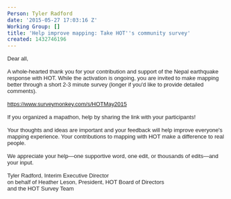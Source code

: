 ```yaml
---
Person: Tyler Radford
date: '2015-05-27 17:03:16 Z'
Working Group: []
title: 'Help improve mapping: Take HOT''s community survey'
created: 1432746196
---
```

<div style="color: #222222; font-family: arial, sans-serif; font-size: small; line-height: normal;">Dear all,</div><div style="color: #222222; font-family: arial, sans-serif; font-size: small; line-height: normal;">&nbsp;</div><div style="color: #222222; font-family: arial, sans-serif; font-size: small; line-height: normal;">A whole-hearted thank you for your contribution and support of the Nepal earthquake response with HOT. While the activation is ongoing, you are invited to make mapping better through a short 2-3 minute survey (longer if you'd like to provide detailed comments).</div><div style="color: #222222; font-family: arial, sans-serif; font-size: small; line-height: normal;">&nbsp;</div><div style="color: #222222; font-family: arial, sans-serif; font-size: small; line-height: normal;"><a href="https://www.surveymonkey.com/s/HOTMay2015" target="_blank">https://www.surveymonkey.com/s/HOTMay2015</a></div><div style="color: #222222; font-family: arial, sans-serif; font-size: small; line-height: normal;">&nbsp;</div><div style="color: #222222; font-family: arial, sans-serif; font-size: small; line-height: normal;">If you organized a mapathon, help by sharing the link with your participants!</div><div style="color: #222222; font-family: arial, sans-serif; font-size: small; line-height: normal;">&nbsp;</div><div style="color: #222222; font-family: arial, sans-serif; font-size: small; line-height: normal;">Your thoughts and ideas are important and your feedback will help improve everyone's mapping experience. Your contributions to mapping with HOT make a difference to real people.</div><div style="color: #222222; font-family: arial, sans-serif; font-size: small; line-height: normal;">&nbsp;</div><div style="color: #222222; font-family: arial, sans-serif; font-size: small; line-height: normal;">We appreciate your help—one supportive word, one edit, or thousands of edits—and your input.</div><div style="color: #222222; font-family: arial, sans-serif; font-size: small; line-height: normal;">&nbsp;</div><div style="color: #222222; font-family: arial, sans-serif; font-size: small; line-height: normal;">Tyler Radford, Interim Executive Director</div><div style="color: #222222; font-family: arial, sans-serif; font-size: small; line-height: normal;">on behalf of Heather Leson, President, HOT Board of Directors</div><div style="color: #222222; font-family: arial, sans-serif; font-size: small; line-height: normal;">and the HOT Survey Team</div>
